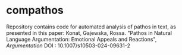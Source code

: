 # compathos

Repository contains code for automated analysis of pathos in text, as presented in this paper:
Konat, Gajewska, Rossa. "Pathos in Natural Language Argumentation: Emotional Appeals and Reactions", _Argumentation_
DOI : 10.1007/s10503-024-09631-2
